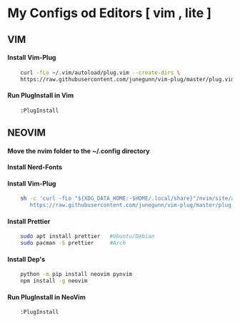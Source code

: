 # My Configs od Editors [ vim , lite ]



## VIM

#### Install Vim-Plug
```bash
	curl -fLo ~/.vim/autoload/plug.vim --create-dirs \
    https://raw.githubusercontent.com/junegunn/vim-plug/master/plug.vim
```

#### Run PlugInstall in Vim
```bash
	:PlugInstall
```
## NEOVIM

#### Move the nvim folder to the ~/.config directory
#### Install Nerd-Fonts


#### Install Vim-Plug
```bash
    sh -c 'curl -fLo "${XDG_DATA_HOME:-$HOME/.local/share}"/nvim/site/autoload/plug.vim --create-dirs \
       https://raw.githubusercontent.com/junegunn/vim-plug/master/plug.vim'

```

#### Install Prettier
```bash
    sudo apt install prettier   #Ubuntu/Debian
    sudo pacman -S prettier     #Arch
```

#### Install Dep's
```bash
    python -m pip install neovim pynvim
    npm install -g neovim
```

#### Run PlugInstall in NeoVim
```
    :PlugInstall
```
